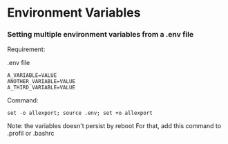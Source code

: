 # Environment Variables

### Setting multiple environment variables from a .env file

Requirement:

.env file

```
A_VARIABLE=VALUE
ANOTHER_VARIABLE=VALUE
A_THIRD_VARIABLE=VALUE
```

Command:

```
set -o allexport; source .env; set +o allexport
```

Note: the variables doesn't persist by reboot
For that, add this command to .profil or .bashrc
